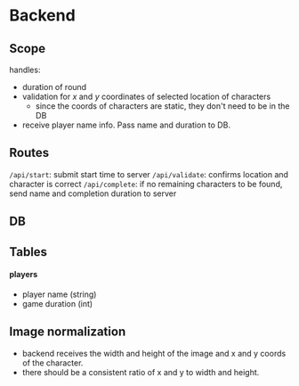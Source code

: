 # Backend

## Scope

handles:

- duration of round
- validation for _x_ and _y_ coordinates of selected location of characters
  - since the coords of characters are static, they don't need to be in the DB
- receive player name info. Pass name and duration to DB.

## Routes

`/api/start`:
submit start time to server
`/api/validate`:
confirms location and character is correct
`/api/complete`:
if no remaining characters to be found, send name and completion duration to server

## DB

## Tables

#### players

- player name (string)
- game duration (int)

## Image normalization

- backend receives the width and height of the image and x and y coords of the character.
- there should be a consistent ratio of x and y to width and height.
